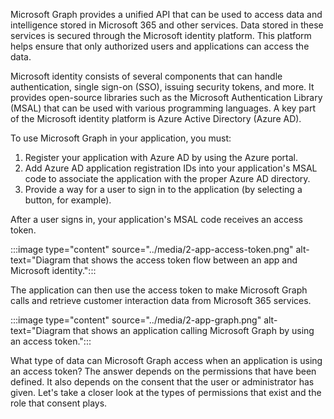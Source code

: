 Microsoft Graph provides a unified API that can be used to access data and intelligence stored in Microsoft 365 and other services. Data stored in these services is secured through the Microsoft identity platform. This platform helps ensure that only authorized users and applications can access the data.

Microsoft identity consists of several components that can handle authentication, single sign-on (SSO), issuing security tokens, and more. It provides open-source libraries such as the Microsoft Authentication Library (MSAL) that can be used with various programming languages. A key part of the Microsoft identity platform is Azure Active Directory (Azure AD).

To use Microsoft Graph in your application, you must:

1. Register your application with Azure AD by using the Azure portal.
1. Add Azure AD application registration IDs into your application's MSAL code to associate the application with the proper Azure AD directory.
1. Provide a way for a user to sign in to the application (by selecting a button, for example).

After a user signs in, your application's MSAL code receives an access token.

:::image type="content" source="../media/2-app-access-token.png" alt-text="Diagram that shows the access token flow between an app and Microsoft identity.":::

The application can then use the access token to make Microsoft Graph calls and retrieve customer interaction data from Microsoft 365 services.

:::image type="content" source="../media/2-app-graph.png" alt-text="Diagram that shows an application calling Microsoft Graph by using an access token.":::

What type of data can Microsoft Graph access when an application is using an access token? The answer depends on the permissions that have been defined. It also depends on the consent that the user or administrator has given. Let's take a closer look at the types of permissions that exist and the role that consent plays.
